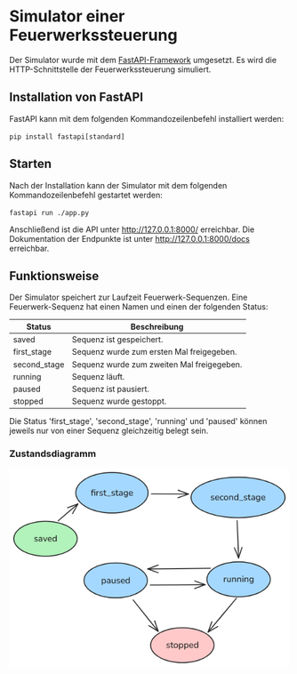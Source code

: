 # Simulator einer Feuerwerkssteuerung

Der Simulator wurde mit dem [FastAPI-Framework](https://fastapi.tiangolo.com/) umgesetzt.
Es wird die HTTP-Schnittstelle der Feuerwerkssteuerung simuliert.

## Installation von FastAPI

FastAPI kann mit dem folgenden Kommandozeilenbefehl installiert werden:

``
pip install fastapi[standard]
``

## Starten

Nach der Installation kann der Simulator mit dem folgenden Kommandozeilenbefehl gestartet werden:

``
fastapi run ./app.py
``

Anschließend ist die API unter http://127.0.0.1:8000/ erreichbar.
Die Dokumentation der Endpunkte ist unter http://127.0.0.1:8000/docs erreichbar.

## Funktionsweise

Der Simulator speichert zur Laufzeit Feuerwerk-Sequenzen.
Eine Feuerwerk-Sequenz hat einen Namen und einen der folgenden Status:

| Status       | Beschreibung                               |
|--------------|--------------------------------------------|
| saved        | Sequenz ist gespeichert.                   |
| first_stage  | Sequenz wurde zum ersten Mal freigegeben.  |
| second_stage | Sequenz wurde zum zweiten Mal freigegeben. |
| running      | Sequenz läuft.                             |
| paused       | Sequenz ist pausiert.                      |
| stopped      | Sequenz wurde gestoppt.                    |

Die Status 'first_stage', 'second_stage', 'running' und 'paused' können jeweils nur von einer Sequenz gleichzeitig
belegt sein.

### Zustandsdiagramm

![Zustandsdiagramm](states.png)
